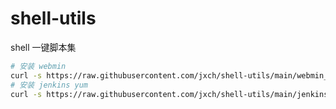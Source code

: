 # shell-utils

shell 一键脚本集

```bash
# 安装 webmin
curl -s https://raw.githubusercontent.com/jxch/shell-utils/main/webmin_install_apt.sh | bash
# 安装 jenkins yum
curl -s https://raw.githubusercontent.com/jxch/shell-utils/main/jenkins_install_yum.sh | bash
```